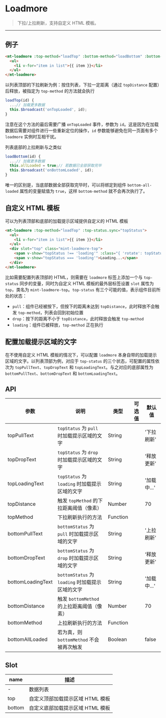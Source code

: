 # Loadmore

> 下拉/上拉刷新，支持自定义 HTML 模板。

-------------
## 例子

```html
<mt-loadmore :top-method="loadTop" :bottom-method="loadBottom" :bottom-all-loaded="allLoaded">
  <ul>
    <li v-for="item in list">{{ item }}</li>
  </ul>
</mt-loadmore>
```

以列表顶部的下拉刷新为例：按住列表，下拉一定距离（通过 `topDistance` 配置）后释放，被指定为 `top-method` 的方法就会执行

```javascript
loadTop(id) {
  ...// 加载更多数据
  this.$broadcast('onTopLoaded', id);
}
```
注意在这个方法的最后需要广播 `onTopLoaded` 事件，参数为 `id`。这是因为在加载数据后需要对组件进行一些重新定位的操作，`id` 参数能够避免在同一页面有多个 `loadmore` 实例时互相干扰。

列表底部的上拉刷新与之类似

```javascript
loadBottom(id) {
  ...// 加载更多数据
  this.allLoaded = true;// 若数据已全部获取完毕
  this.$broadcast('onBottomLoaded', id);
}
```
唯一的区别是，当底部数据全部获取完毕时，可以将绑定到组件 `bottom-all-loaded` 属性的变量赋值为 `true`，这样 `bottom-method` 就不会再次执行了。

## 自定义 HTML 模板

可以为列表顶部和底部的加载提示区域提供自定义的 HTML 模板
```html
<mt-loadmore :top-method="loadTop" :top-status.sync="topStatus">
  <ul>
    <li v-for="item in list">{{ item }}</li>
  </ul>
  <div slot="top" class="mint-loadmore-top">
    <span v-show="topStatus !== 'loading'" :class="{ 'rotate': topStatus === 'drop' }">↓</span>
    <span v-show="topStatus === 'loading'">Loading...</span>
  </div>
</mt-loadmore>
```
比如需要配置列表顶部的 HTML，则需要在 `loadmore` 标签上添加一个与 `top-status` 同步的变量，同时为自定义 HTML 模板的最外层标签设置 `slot` 属性为 `top`，类名为 `mint-loadmore-top`。`top-status` 有三个可能的值，表示组件目前所处的状态：
*  `pull`：组件已经被按下，但按下的距离未达到 `topDistance`，此时释放不会触发 `top-method`，列表会回到初始位置
*  `drop`：按下的距离不小于 `topDistance`，此时释放会触发 `top-method`
*  `loading`：组件已被释放，`top-method` 正在执行

## 配置加载提示区域的文字
在不使用自定义 HTML 模板的情况下，可以配置 `loadmore` 本身自带的加载提示区域的文字。以列表顶部为例，对应于 `top-status` 的三个状态，可配置的属性依次为 `topPullText`、`topDropText` 和 `topLoadingText`。与之对应的底部属性为 `bottomPullText`、`bottomDropText` 和 `bottomLoadingText`。

## API
| 参数 | 说明 | 类型 | 可选值 | 默认值 |
|------|-------|---------|-------|--------|
| topPullText | `topStatus` 为 `pull` 时加载提示区域的文字 | String | | '下拉刷新' |
| topDropText | `topStatus` 为 `drop` 时加载提示区域的文字 | String | | '释放更新' |
| topLoadingText | `topStatus` 为 `loading` 时加载提示区域的文字 | String | | '加载中...' |
| topDistance | 触发 `topMethod` 的下拉距离阈值（像素） | Number | | 70 |
| topMethod | 下拉刷新执行的方法 | Function | | |
| bottomPullText | `bottomStatus` 为 `pull` 时加载提示区域的文字 | String | | '上拉刷新' |
| bottomDropText | `bottomStatus` 为 `drop` 时加载提示区域的文字 | String | | '释放更新' |
| bottomLoadingText | `bottomStatus` 为 `loading` 时加载提示区域的文字 | String | | '加载中...' |
| bottomDistance | 触发 `bottomMethod` 的上拉距离阈值（像素） | Number | | 70 |
| bottomMethod | 上拉刷新执行的方法 | Function | | |
| bottomAllLoaded | 若为真，则 `bottomMethod` 不会被再次触发 | Boolean | | false |

## Slot
| name | 描述 |
|------|--------|
| - | 数据列表 |
| top | 自定义顶部加载提示区域 HTML 模板 |
| bottom | 自定义底部加载提示区域 HTML 模板 |
